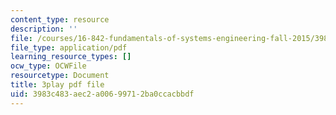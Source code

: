 ```yaml
---
content_type: resource
description: ''
file: /courses/16-842-fundamentals-of-systems-engineering-fall-2015/3983c483aec2a00699712ba0ccacbbdf_Gv3fPjWiQhs.pdf
file_type: application/pdf
learning_resource_types: []
ocw_type: OCWFile
resourcetype: Document
title: 3play pdf file
uid: 3983c483-aec2-a006-9971-2ba0ccacbbdf
---
```

